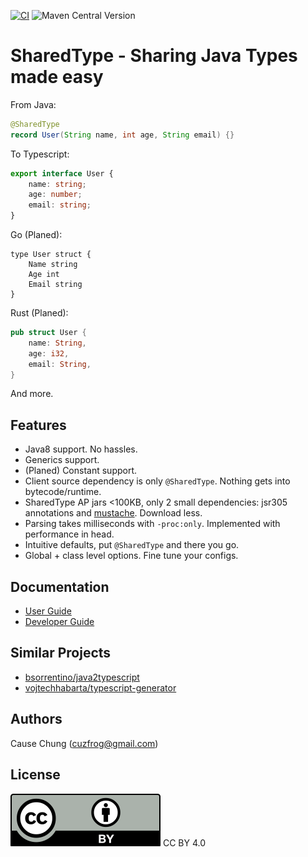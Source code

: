 [![CI](https://github.com/cuzfrog/sharedtype/actions/workflows/ci.yaml/badge.svg)](https://github.com/cuzfrog/sharedtype/actions/workflows/ci.yaml)
![Maven Central Version](https://img.shields.io/maven-central/v/online.sharedtype/sharedtype?style=plastic)

# SharedType - Sharing Java Types made easy
From Java:
```java
@SharedType
record User(String name, int age, String email) {}
```
To Typescript:
```typescript
export interface User {
    name: string;
    age: number;
    email: string;
}
```
Go (Planed):
```golang
type User struct {
    Name string
    Age int
    Email string
}
```
Rust (Planed):
```rust
pub struct User {
    name: String,
    age: i32,
    email: String,
}
```
And more.

## Features
* Java8 support. No hassles.
* Generics support.
* (Planed) Constant support.
* Client source dependency is only `@SharedType`. Nothing gets into bytecode/runtime.
* SharedType AP jars <100KB, only 2 small dependencies: jsr305 annotations and [mustache](https://github.com/spullara/mustache.java). Download less.
* Parsing takes milliseconds with `-proc:only`. Implemented with performance in head.
* Intuitive defaults, put `@SharedType` and there you go.
* Global + class level options. Fine tune your configs.

## Documentation
* [User Guide](doc/Usage.md)
* [Developer Guide](doc/Development.md)

## Similar Projects
* [bsorrentino/java2typescript](https://github.com/bsorrentino/java2typescript)
* [vojtechhabarta/typescript-generator](https://github.com/vojtechhabarta/typescript-generator)

## Authors
Cause Chung (cuzfrog@gmail.com)

## License
![CC BY 4.0](./misc/by.svg)
CC BY 4.0
